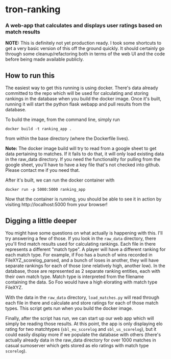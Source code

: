 # tron-ranking
### A web-app that calculates and displays user ratings based on match results

**NOTE:** This is definitely not yet production ready. I took some shortcuts to get a very basic version of this off the ground quickly. It should certainly go through some cleanup/refactoring both in terms of the web UI and the code before being made available publicly. 

## How to run this
The easiest way to get this running is using docker. There's data already committed to the repo which will be used for calculating and storing rankings in the database when you build the docker image. Once it's built, running it will start the python flask webapp and pull results from the database. 

To build the image, from the command line, simply run 
```
docker build -t ranking_app .
```

from within the base directory (where the Dockerfile lives).

**Note:** The docker image build will try to read from a google sheet to get data pertaining to matches. If it fails to do that, it will only load existing data in the raw_data directory. If you need the functionality for pulling from the google sheet, you'll have to have a key file that's not checked into github. Please contact me if you need that.  

After it's built, we can run the docker container with
```
docker run -p 5000:5000 ranking_app
```

Now that the container is running, you should be able to see it in action by visiting http://localhost:5000 from your browser!

## Digging a little deeper

You might have some questions on what actually is happening with this. I'll try answering a few of those. If you look in the `raw_data` directory, there you'll find match results used for calculating rankings. Each file in there represents a different "match type". A player will have a different ranking for each match type. For example, if Foo has a bunch of wins recorded in FileXYZ_scorelog_parsed, and a bunch of loses in another, they will have separate rankings for each of those (one relatively high, another low). In the database, those are represented as 2 separate ranking entities, each with their own match type. Match type is interpreted from the filename containing the data. So Foo would have a high elorating with match type FileXYZ. 

With the data in the `raw_data` directory, `load_matches.py` will read through each file in there and calculate and store ratings for each of those match types. This script gets run when you build the docker image. 

Finally, after the script has run, we can start up our web app which will simply be reading those results. At this point, the app is only displaying elo rating for two matchtypes (`sbl_eu_scorelog` and `sbl_us_scorelog`), but it could easily display more if we populate the database with others (there's actually already data in the raw_data directory for over 1000 matches in casual sumoserver which gets stored as elo ratings with match type `scorelog`). 

